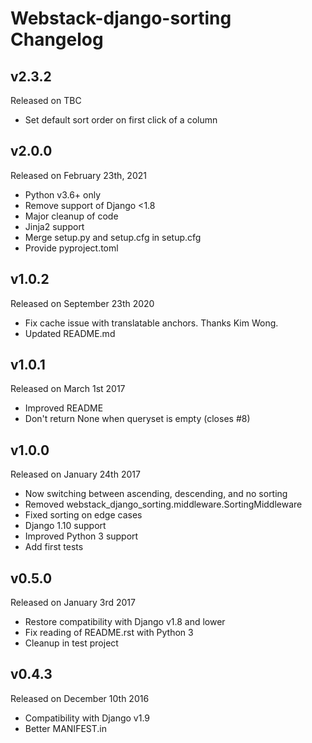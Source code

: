 Webstack-django-sorting Changelog
=================================

v2.3.2
------

Released on TBC

- Set default sort order on first click of a column

v2.0.0
------

Released on February 23th, 2021

- Python v3.6+ only
- Remove support of Django <1.8
- Major cleanup of code
- Jinja2 support
- Merge setup.py and setup.cfg in setup.cfg
- Provide pyproject.toml

v1.0.2
------

Released on September 23th 2020

- Fix cache issue with translatable anchors. Thanks Kim Wong.
- Updated README.md

v1.0.1
------

Released on March 1st 2017

- Improved README
- Don't return None when queryset is empty (closes #8)

v1.0.0
------

Released on January 24th 2017

- Now switching between ascending, descending, and no sorting
- Removed webstack_django_sorting.middleware.SortingMiddleware
- Fixed sorting on edge cases
- Django 1.10 support
- Improved Python 3 support
- Add first tests

v0.5.0
------

Released on January 3rd 2017

- Restore compatibility with Django v1.8 and lower
- Fix reading of README.rst with Python 3
- Cleanup in test project

v0.4.3
------

Released on December 10th 2016

- Compatibility with Django v1.9
- Better MANIFEST.in
